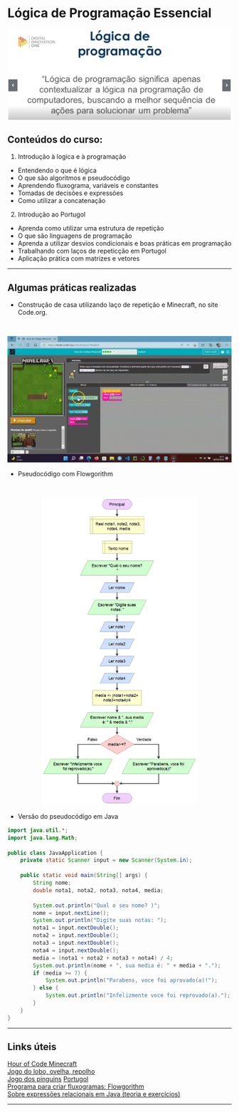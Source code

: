 # Lógica de Programação Essencial  

<p align="center">
	<img src="https://github.com/rosacarla/GFT-start-woman-java/blob/main/ModuloI-conteudo-de-abertura/003%20Logica-de-programacao-essencial/images/conceito-logica.jpg" width="500">
</p>

## Conteúdos do curso:  

1) Introdução à logica e à programação
- Entendendo o que é lógica  
- O que são algoritmos e pseudocódigo  
- Aprendendo fluxograma, variáveis e constantes  
- Tomadas de decisões e expressões  
- Como utilizar a concatenação  
2) Introdução ao Portugol 
- Aprenda como utilizar uma estrutura de repetição  
- O que são linguagens de programação  
- Aprenda a utilizar desvios condicionais e boas práticas em
programação  
- Trabalhando com laços de repeticção em Portugol  
- Aplicação prática com matrizes e vetores

---

## Algumas práticas realizadas  

- Construção de casa utilizando laço de repetição e Minecraft, no site Code.org.
</br>

<p align="center">
	<img src="https://github.com/rosacarla/GFT-start-woman-java/blob/main/ModuloI-conteudo-de-abertura/003%20Logica-de-programacao-essencial/images/laco-de-repeticao-minecraft.gif" width="750">
</p>  


- Pseudocódigo com Flowgorithm
</br>

<p align="center">
	<img src="https://github.com/rosacarla/GFT-start-woman-java/blob/main/ModuloI-conteudo-de-abertura/003%20Logica-de-programacao-essencial/images/flow-if-concatenate.png" width="350">
</p> 

- Versão do pseudocódigo em Java 

```java
import java.util.*;
import java.lang.Math;

public class JavaApplication {
    private static Scanner input = new Scanner(System.in);

    public static void main(String[] args) {
        String nome;
        double nota1, nota2, nota3, nota4, media;
                
        System.out.println("Qual o seu nome? )";
        nome = input.nextLine();
        System.out.println("Digite suas notas: ");
        nota1 = input.nextDouble();
        nota2 = input.nextDouble();
        nota3 = input.nextDouble();
        nota4 = input.nextDouble();
        media = (nota1 + nota2 + nota3 + nota4) / 4;
        System.out.println(nome + ", sua media é: " + media + ".");
        if (media >= 7) {
            System.out.println("Parabens, voce foi aprovado(a)!");
        } else {
            System.out.println("Infelizmente voce foi reprovado(a).");
        }
    }
}
```  


---

## Links úteis  

[Hour of Code Minecraft](https://studio.code.org/s/mc/stage/1/puzzle/1)  
[Jogo do lobo, ovelha, repolho](https://www.proprofs.com/games/wolf-sheep-and-cabbage/)  
[Jogo dos pinguins](https://rachacuca.com.br/jogos/pinguins-numa-fria/)
[Portugol](https://github.com/UNIVALI-LITE/Portugol-Studio/releases/)  
[Programa para criar fluxogramas: Flowgorithm](http://www.flowgorithm.org)  
[Sobre expressões relacionais em Java (teoria e exercícios)](https://runestone.academy/ns/books/published//Subgoals/WriteSelection/WorkedEx-1-WriteRelationalExpressions.html)  

---
